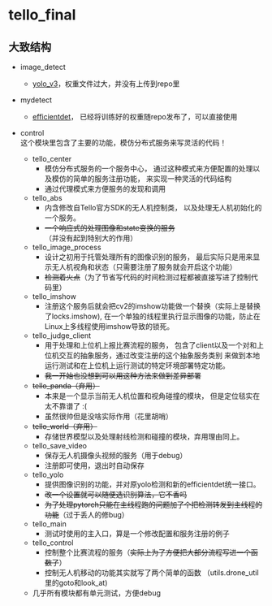 # tello_final
## 大致结构
* image_detect
  * [yolo_v3](https://github.com/ultralytics/yolov3)，权重文件过大，并没有上传到repo里

* mydetect
  * [efficientdet](https://github.com/toandaominh1997/EfficientDet.Pytorch)，
  已经将训练好的权重随repo发布了，可以直接使用

* control  
  这个模块里包含了主要的功能，模仿分布式服务来写灵活的代码！
  * tello_center
    * 模仿分布式服务的一个服务中心，
    通过这种模式来方便配置的处理以及模仿的简单的服务注册功能，
    来实现一种灵活的代码结构
    * 通过代理模式来方便服务的发现和调用
  * tello_abs
    * 内含修改自Tello官方SDK的无人机控制类，
    以及处理无人机初始化的一个服务。
    * ~~一个响应式的处理图像和state变换的服务~~（并没有起到特别大的作用）
  * tello_image_process
    * 设计之初用于托管处理所有的图像识别的服务，
    最后实际只是用来显示无人机视角和状态（只需要注册了服务就会开启这个功能）
    * ~~检测着火点~~（为了节省写代码的时间检测过程都被直接写进了控制代码里）
  * tello_imshow
    * 注册这个服务后就会把cv2的imshow功能做一个替换（实际上是替换了locks.imshow),
    在一个单独的线程里执行显示图像的功能，防止在Linux上多线程使用imshow导致的锁死。
  * tello_judge_client
    * 用于处理和上位机上报比赛流程的服务，
    包含了client以及一个对和上位机交互的抽象服务，通过改变注册的这个抽象服务类别
    来做到本地运行测试和在上位机上运行测试的特定环境部署特定功能。
    * ~~我一开始也没想到可以用这种方法来做到差异部署~~
  * ~~tello_panda（弃用）~~
    * 本来是一个显示当前无人机位置和视角碰撞的模块，
    但是定位毯实在太不靠谱了 :(
    * 虽然很帅但是没啥实际作用（花里胡哨）
  * ~~tello_world（弃用）~~
    * 存储世界模型以及处理射线检测和碰撞的模块，弃用理由同上。
  * tello_save_video
    * 保存无人机摄像头视频的服务（用于debug）
    * 注册即可使用，退出时自动保存
  * tello_yolo
    * 提供图像识别的功能，并对原yolo检测和新的efficientdet统一接口。
    * ~~改一个设置就可以随便选识别算法，它不香吗~~
    * ~~为了处理pytorch只能在主线程跑的问题加了个把检测转发到主线程的功能~~（过于丢人的修bug）
  * tello_main
    * 测试时使用的主入口，算是一个修改配置和服务注册的例子  
  * tello_control
    * 控制整个比赛流程的服务（~~实际上为了方便把大部分流程写进一个函数了~~）
    * 控制无人机移动的功能其实就写了两个简单的函数
    （utils.drone_util里的goto和look_at)
  * 几乎所有模块都有单元测试，方便debug
  
  

